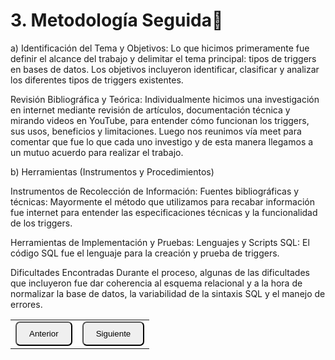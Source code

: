 # 3. Metodología Seguida🧠

a) Identificación del Tema y Objetivos:
Lo que hicimos primeramente fue definir el alcance del trabajo y delimitar el tema principal: tipos de triggers 
en bases de datos. Los objetivos incluyeron identificar, clasificar y analizar los diferentes tipos de triggers existentes.

Revisión Bibliográfica y Teórica:
Individualmente hicimos una investigación en internet mediante revisión de artículos, documentación técnica y
mirando videos en YouTube, para entender cómo funcionan los triggers, sus usos, beneficios y limitaciones. 
Luego nos reunimos vía meet para comentar que fue lo que cada uno investigo y de esta manera llegamos a un mutuo
acuerdo para realizar el trabajo.

 b) Herramientas (Instrumentos y Procedimientos)

 Instrumentos de Recolección de Información:
Fuentes bibliográficas y técnicas: Mayormente el método que utilizamos para recabar información fue internet para entender las 
especificaciones técnicas y la funcionalidad de los triggers.

Herramientas de Implementación y Pruebas:
Lenguajes y Scripts SQL: El código SQL fue el lenguaje para la creación y prueba de triggers.


Dificultades Encontradas
Durante el proceso, algunas de las dificultades que incluyeron fue dar coherencia al esquema relacional y a la hora de normalizar 
la base de datos, la variabilidad de la sintaxis SQL y el manejo de errores.

<table>
  <tr>
    <td><a href="Cap2.md"><button style="border-radius: 7px; padding: 10px 20px;">Anterior</button></a></td>
    <td><a href="Cap4.md"><button style="border-radius: 7px; padding: 10px 20px;">Siguiente</button></a></td>
  </tr>
</table>